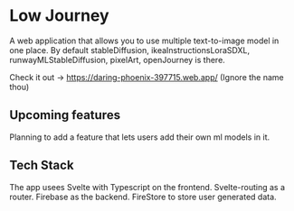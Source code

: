 # Low Journey 

A web application that allows you to use multiple text-to-image model in one place.
By default stableDiffusion, ikeaInstructionsLoraSDXL, runwayMLStableDiffusion, pixelArt, openJourney is there. 

Check it out -> https://daring-phoenix-397715.web.app/ (Ignore the name thou) 

## Upcoming features

Planning to add a feature that lets users add their own ml models in it.

## Tech Stack 

The app usees Svelte with Typescript on the frontend.
Svelte-routing as a router.
Firebase as the backend.
FireStore to store user generated data.

